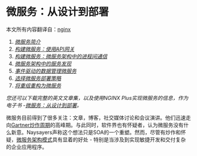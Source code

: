 # 微服务：从设计到部署

本文所有内容翻译自：[nginx](https://www.nginx.com/blog/introduction-to-microservices/)

1. [_微服务简介_](/chapter1.md)
2. [_构建微服务：使用API​​网关_](/2.api.md)
3. [_构建微服务：微服务架构中的进程间通信_](/3..md)
4. [_微服务架构中的服务发现_](/4..md)
5. [_事件驱动的数据管理微服务_](/5..md)
6. [_选择微服务部署策略_](/6..md)
7. [_将重组重构为微服务_](/7..md)

_您还可以下载完整的英文文章集，以及使用NGINX Plus实现微服务的信息，作为电子书 -_[_微服务：从设计到部署_](https://www.nginx.com/resources/library/designing-deploying-microservices/?utm_source=introduction-to-microservices&utm_medium=blog&utm_campaign=Microservices)_。_

微服务目前得到了很多关注：文章，博客，社交媒体讨论和会议演讲。他们迅速走向[Gartner炒作周期](http://www.gartner.com/technology/research/methodologies/hype-cycle.jsp)的高峰期。与此同时，软件界也有怀疑者，认为微服务没有什么新意。Naysayers声称这个想法只是SOA的一个重塑。然而，尽管有炒作和怀疑，[微服务架构模式](http://microservices.io/patterns/microservices.html)具有显着的好处 - 特别是当涉及到实现敏捷开发和交付复杂的企业应用程序。

